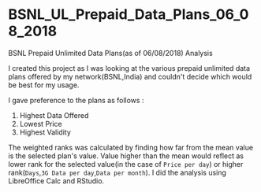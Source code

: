 # BSNL_UL_Prepaid_Data_Plans_06_08_2018
BSNL Prepaid Unlimited Data Plans(as of 06/08/2018) Analysis

I created this project as I was looking at the various prepaid unlimited data plans offered by my network(BSNL,India) and couldn't decide which would be best for my usage.

I gave preference to the plans as follows :

1. Highest Data Offered
2. Lowest Price
3. Highest Validity

The weighted ranks was calculated by finding how far from the mean value is the selected plan's value. Value higher than the mean would reflect as lower rank for the selected value(in the case of `Price per day`) or higher rank(`Days`,`3G Data per day`,`Data per month`).
I did the analysis using LibreOffice Calc and RStudio.
